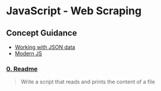 # JavaScript - Web Scraping
## Concept Guidance
* [Working with JSON data](https://developer.mozilla.org/en-US/docs/Learn/JavaScript/Objects/JSON)
* [Modern JS](https://github.com/mbeaudru/modern-js-cheatsheet)
### [0. Readme](./0-readme.js)
> Write a script that reads and prints the content of a file

